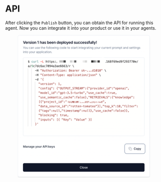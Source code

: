 # API

After clicking the `Publish` button, you can obtain the API for running this agent. Now you can integrate it into your product or use it in your agents.

<figure><img src=".gitbook/assets/api.png" alt=""><figcaption></figcaption></figure>